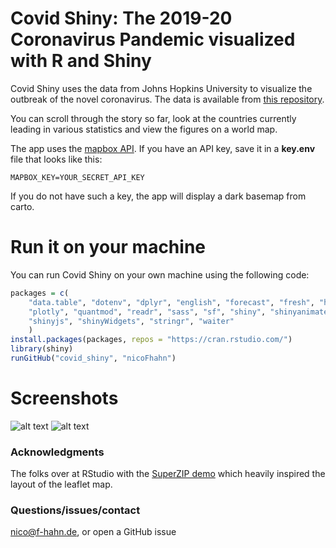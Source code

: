 # Covid Shiny: The 2019-20 Coronavirus Pandemic visualized  with R and Shiny
Covid Shiny uses the data from Johns Hopkins University to visualize the outbreak of the novel coronavirus. The data is available from [this repository](https://github.com/CSSEGISandData/COVID-19/tree/master/csse_covid_19_data).

You can scroll through the story so far, look at the countries currently leading in various statistics and view the figures on a world map.

The app uses the [mapbox API](https://docs.mapbox.com/api/). If you have an API key, save it in a **key.env** file that looks like this:
```{bash}
MAPBOX_KEY=YOUR_SECRET_API_KEY
```
If you do not have such a key, the app will display a dark basemap from carto.
# Run it on your machine
You can run Covid Shiny on your own machine using the following code:
```R
packages = c(
	"data.table", "dotenv", "dplyr", "english", "forecast", "fresh", "highcharter", "htmltools", "leaflet",
	"plotly", "quantmod", "readr", "sass", "sf", "shiny", "shinyanimate", "shinybusy",
	"shinyjs", "shinyWidgets", "stringr", "waiter"
	)
install.packages(packages, repos = "https://cran.rstudio.com/")
library(shiny)
runGitHub("covid_shiny", "nicoFhahn")
```
# Screenshots
![alt text](https://i.imgur.com/yP3b7eA.png "Logo Title Text 1")
![alt text](https://i.imgur.com/PLz7s2e.png "Logo Title Text 1")

### Acknowledgments
The folks over at RStudio with the [SuperZIP demo](https://github.com/rstudio/shiny-examples/tree/master/063-superzip-example) which heavily inspired the layout of the leaflet map.

### Questions/issues/contact
nico@f-hahn.de, or open a GitHub issue
